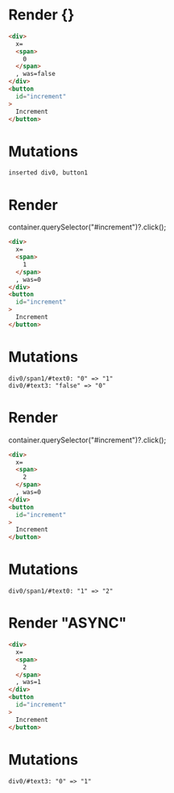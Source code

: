 # Render {}
```html
<div>
  x=
  <span>
    0
  </span>
  , was=false
</div>
<button
  id="increment"
>
  Increment
</button>
```

# Mutations
```
inserted div0, button1
```


# Render 
container.querySelector("#increment")?.click();

```html
<div>
  x=
  <span>
    1
  </span>
  , was=0
</div>
<button
  id="increment"
>
  Increment
</button>
```

# Mutations
```
div0/span1/#text0: "0" => "1"
div0/#text3: "false" => "0"
```


# Render 
container.querySelector("#increment")?.click();

```html
<div>
  x=
  <span>
    2
  </span>
  , was=0
</div>
<button
  id="increment"
>
  Increment
</button>
```

# Mutations
```
div0/span1/#text0: "1" => "2"
```


# Render "ASYNC"
```html
<div>
  x=
  <span>
    2
  </span>
  , was=1
</div>
<button
  id="increment"
>
  Increment
</button>
```

# Mutations
```
div0/#text3: "0" => "1"
```